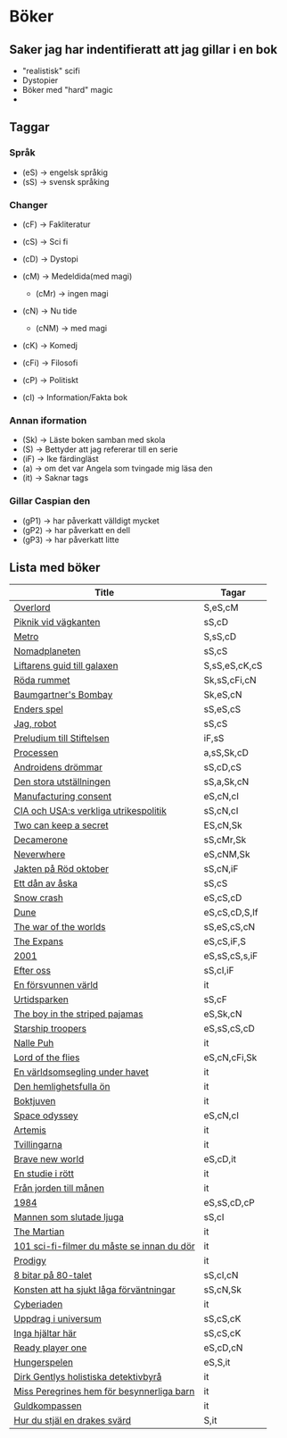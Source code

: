 # Böker
## Saker jag har indentifieratt att jag gillar i en bok 
- "realistisk" scifi 
- Dystopier
- Böker med "hard" magic
- 
## Taggar
### Språk
- (eS) -> engelsk språkig
- (sS) -> svensk språking 
### Changer
- (cF) -> Fakliteratur
- (cS) -> Sci fi
- (cD) -> Dystopi
- (cM) -> Medeldida(med magi)
	+ (cMr) -> ingen magi
- (cN) -> Nu tide 
	+ (cNM) -> med magi
- (cK) -> Komedj
- (cFi) -> Filosofi 

- (cP) -> Politiskt
- (cI) -> Information/Fakta bok
### Annan iformation
- (Sk) -> Läste boken samban med skola
- (S) -> Bettyder att jag refererar till en serie
- (iF) -> Ike färdingläst
- (a) -> om det var Angela som tvingade mig läsa den 
- (it) -> Saknar tags
### Gillar Caspian den 
- (gP1) -> har påverkatt välldigt mycket
- (gP2) -> har påverkatt en dell
- (gP3) -> har påverkatt litte




## Lista med böker  
| Title | Tagar |
| ----- | ----- |
| [Overlord]() | S,eS,cM |
| [Piknik vid vägkanten]() | sS,cD |
| [Metro]() | S,sS,cD |
| [Nomadplaneten]() | sS,cS |
| [Liftarens guid till galaxen]() | S,sS,eS,cK,cS |
| [Röda rummet]() | Sk,sS,cFi,cN |
| [Baumgartner's Bombay]() | Sk,eS,cN |
| [Enders spel]() | sS,eS,cS |
| [Jag, robot]() | sS,cS |
| [Preludium till Stiftelsen]() | iF,sS |
| [Processen]() | a,sS,Sk,cD |
| [Androidens drömmar]() | sS,cD,cS |
| [Den stora utställningen]() | sS,a,Sk,cN |
| [Manufacturing consent]() | eS,cN,cI |
| [CIA och USA:s verkliga utrikespolitik]() | sS,cN,cI |
| [Two can keep a secret]() | ES,cN,Sk |
| [Decamerone]() | sS,cMr,Sk |
| [Neverwhere]() | eS,cNM,Sk |
| [Jakten på Röd oktober]() | sS,cN,iF |
| [Ett dån av åska]() | sS,cS |
| [Snow crash]() | eS,cS,cD |
| [Dune]() | eS,cS,cD,S,If |
| [The war of the worlds]() | sS,eS,cS,cN |
| [The Expans]() | eS,cS,iF,S |
| [2001]() | eS,sS,cS,s,iF |
| [Efter oss]() | sS,cI,iF |
| [En försvunnen värld]() | it |
| [Urtidsparken]() | sS,cF |
| [The boy in the striped pajamas]() | eS,Sk,cN |
| [Starship troopers]() | eS,sS,cS,cD |
| [Nalle Puh]() | it |
| [Lord of the flies]() | eS,cN,cFi,Sk |
| [En världsomsegling under havet]() | it |
| [Den hemlighetsfulla ön]() | it |
| [Boktjuven]() | it |
| [Space odyssey]() | eS,cN,cI |
| [Artemis]() | it |
| [Tvillingarna]() | it |
| [Brave new world]() | eS,cD,it |
| [En studie i rött]() | it |
| [Från jorden till månen]() | it |
| [1984]() | eS,sS,cD,cP |
| [Mannen som slutade ljuga]() | sS,cI |
| [The Martian]() | it |
| [101 sci-fi-filmer du måste se innan du dör]() | it |
| [Prodigy]() | it |
| [8 bitar på 80-talet]() | sS,cI,cN |
| [Konsten att ha sjukt låga förväntningar]() | sS,cN,Sk |
| [Cyberiaden]() | it |
| [Uppdrag i universum]() | sS,cS,cK |
| [Inga hjältar här]() | sS,cS,cK |
| [Ready player one]() | eS,cD,cN |
| [Hungerspelen]() | eS,S,it |
| [Dirk Gentlys holistiska detektivbyrå]() | it |
| [Miss Peregrines hem för besynnerliga barn]() | it |
| [Guldkompassen]() | it |
| [Hur du stjäl en drakes svärd]() | S,it |
